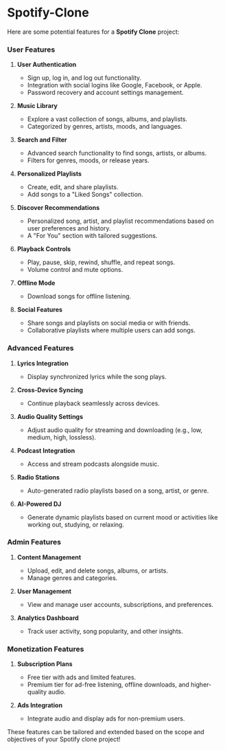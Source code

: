 # Spotify-Clone

Here are some potential features for a **Spotify Clone** project:  

### **User Features**  
1. **User Authentication**  
   - Sign up, log in, and log out functionality.  
   - Integration with social logins like Google, Facebook, or Apple.  
   - Password recovery and account settings management.  

2. **Music Library**  
   - Explore a vast collection of songs, albums, and playlists.  
   - Categorized by genres, artists, moods, and languages.  

3. **Search and Filter**  
   - Advanced search functionality to find songs, artists, or albums.  
   - Filters for genres, moods, or release years.  

4. **Personalized Playlists**  
   - Create, edit, and share playlists.  
   - Add songs to a "Liked Songs" collection.  

5. **Discover Recommendations**  
   - Personalized song, artist, and playlist recommendations based on user preferences and history.  
   - A "For You" section with tailored suggestions.  

6. **Playback Controls**  
   - Play, pause, skip, rewind, shuffle, and repeat songs.  
   - Volume control and mute options.  

7. **Offline Mode**  
   - Download songs for offline listening.  

8. **Social Features**  
   - Share songs and playlists on social media or with friends.  
   - Collaborative playlists where multiple users can add songs.  

### **Advanced Features**  
1. **Lyrics Integration**  
   - Display synchronized lyrics while the song plays.  

2. **Cross-Device Syncing**  
   - Continue playback seamlessly across devices.  

3. **Audio Quality Settings**  
   - Adjust audio quality for streaming and downloading (e.g., low, medium, high, lossless).  

4. **Podcast Integration**  
   - Access and stream podcasts alongside music.  

5. **Radio Stations**  
   - Auto-generated radio playlists based on a song, artist, or genre.  

6. **AI-Powered DJ**  
   - Generate dynamic playlists based on current mood or activities like working out, studying, or relaxing.  

### **Admin Features**  
1. **Content Management**  
   - Upload, edit, and delete songs, albums, or artists.  
   - Manage genres and categories.  

2. **User Management**  
   - View and manage user accounts, subscriptions, and preferences.  

3. **Analytics Dashboard**  
   - Track user activity, song popularity, and other insights.  

### **Monetization Features**  
1. **Subscription Plans**  
   - Free tier with ads and limited features.  
   - Premium tier for ad-free listening, offline downloads, and higher-quality audio.  

2. **Ads Integration**  
   - Integrate audio and display ads for non-premium users.  

These features can be tailored and extended based on the scope and objectives of your Spotify clone project!
